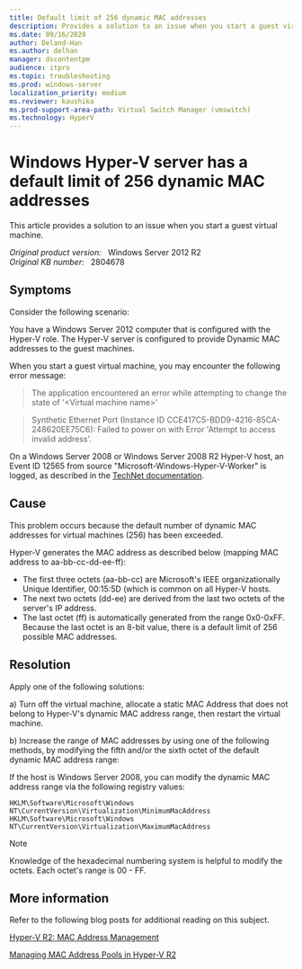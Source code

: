 ```yaml
---
title: Default limit of 256 dynamic MAC addresses
description: Provides a solution to an issue when you start a guest virtual machine.
ms.date: 09/16/2020
author: Deland-Han 
ms.author: delhan
manager: dscontentpm
audience: itpro
ms.topic: troubleshooting
ms.prod: windows-server
localization_priority: medium
ms.reviewer: kaushika
ms.prod-support-area-path: Virtual Switch Manager (vmswitch)
ms.technology: HyperV
---
```

# Windows Hyper-V server has a default limit of 256 dynamic MAC addresses

This article provides a solution to an issue when you start a guest virtual machine.

_Original product version:_ &nbsp; Windows Server 2012 R2  
_Original KB number:_ &nbsp; 2804678

## Symptoms

Consider the following scenario:

You have a Windows Server 2012 computer that is configured with the Hyper-V role. The Hyper-V server is configured to provide Dynamic MAC addresses to the guest machines.

When you start a guest virtual machine, you may encounter the following error message:

> The application encountered an error while attempting to change the state of '\<Virtual machine name>'

> Synthetic Ethernet Port (Instance ID CCE417C5-BDD9-4216-85CA-248620EE75C6): Failed to power on with Error 'Attempt to access invalid address'.

On a Windows Server 2008 or Windows Server 2008 R2 Hyper-V host, an Event ID 12565 from source "Microsoft-Windows-Hyper-V-Worker" is logged, as described in the [TechNet documentation](https://technet.microsoft.com/library/dd582068%28ws.10%29.aspx).

## Cause

This problem occurs because the default number of dynamic MAC addresses for virtual machines (256) has been exceeded.

Hyper-V generates the MAC address as described below (mapping MAC address to aa-bb-cc-dd-ee-ff):

- The first three octets (aa-bb-cc) are Microsoft's IEEE organizationally Unique Identifier, 00:15:5D (which is common on all Hyper-V hosts.
- The next two octets (dd-ee) are derived from the last two octets of the server's IP address.
- The last octet (ff) is automatically generated from the range 0x0-0xFF.
Because the last octet is an 8-bit value, there is a default limit of 256 possible MAC addresses.

## Resolution

Apply one of the following solutions:

a) Turn off the virtual machine, allocate a static MAC Address that does not belong to Hyper-V's dynamic MAC address range, then restart the virtual machine.

b) Increase the range of MAC addresses by using one of the following methods, by modifying the fifth and/or the sixth octet of the default dynamic MAC address range:

If the host is Windows Server 2008, you can modify the dynamic MAC address range via the following registry values:

`HKLM\Software\Microsoft\Windows NT\CurrentVersion\Virtualization\MinimumMacAddress`
`HKLM\Software\Microsoft\Windows NT\CurrentVersion\Virtualization\MaximumMacAddress`

> [!NOTE]
> Knowledge of the hexadecimal numbering system is helpful to modify the octets. Each octet's range is 00 - FF.

## More information

Refer to the following blog posts for additional reading on this subject.

[Hyper-V R2: MAC Address Management](http://blogs.msdn.com/b/virtual_pc_guy/archive/2009/01/20/hyper-v-r2-mac-address-management.aspx)

[Managing MAC Address Pools in Hyper-V R2](http://blogs.technet.com/b/roblarson/archive/2009/02/17/managing-mac-address-pools-in-hyper-v-r2.aspx)
